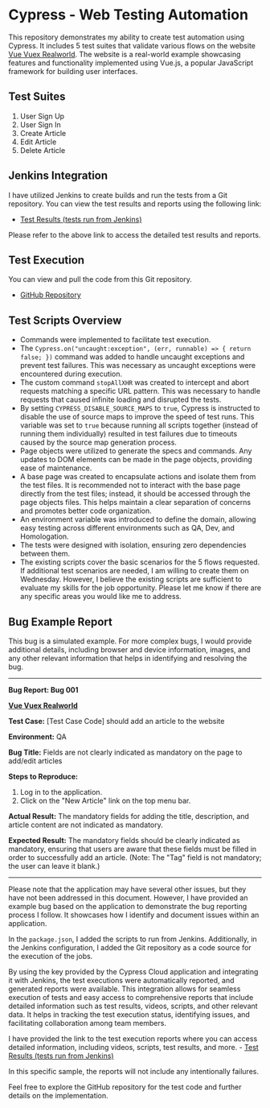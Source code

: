 # Cypress - Web Testing Automation

This repository demonstrates my ability to create test automation using Cypress. It includes 5 test suites that validate various flows on the website [Vue Vuex Realworld](https://vue-vuex-realworld.netlify.app/#/). The website is a real-world example showcasing features and functionality implemented using Vue.js, a popular JavaScript framework for building user interfaces.

## Test Suites

1. User Sign Up
2. User Sign In
3. Create Article
4. Edit Article
5. Delete Article

## Jenkins Integration

I have utilized Jenkins to create builds and run the tests from a Git repository. You can view the test results and reports using the following link:

- [Test Results (tests run from Jenkins)](https://cloud.cypress.io/projects/1t7est/runs/31/test-results?actions=%5B%5D&browsers=%5B%5D&groups=%5B%5D&isFlaky=%5B%5D&modificationDateRange=%7B%22startDate%22%3A%221970-01-01%22%2C%22endDate%22%3A%222038-01-19%22%7D&orderBy=EXECUTION_ORDER&oses=%5B%5D&specs=%5B%5D&statuses=%5B%5D&testingTypesEnum=%5B%5D)

Please refer to the above link to access the detailed test results and reports.

## Test Execution

You can view and pull the code from this  Git repository.

- [GitHub Repository](https://github.com/dayanell/cyAutomation)

## Test Scripts Overview

- Commands were implemented to facilitate test execution.
- The `Cypress.on("uncaught:exception", (err, runnable) => { return false; })` command was added to handle uncaught exceptions and prevent test failures. This was necessary as uncaught exceptions were encountered during execution.
- The custom command `stopAllXHR` was created to intercept and abort requests matching a specific URL pattern. This was necessary to handle requests that caused infinite loading and disrupted the tests.
- By setting `CYPRESS_DISABLE_SOURCE_MAPS` to `true`, Cypress is instructed to disable the use of source maps to improve the speed of test runs. This variable was set to `true` because running all scripts together (instead of running them individually) resulted in test failures due to timeouts caused by the source map generation process.
- Page objects were utilized to generate the specs and commands. Any updates to DOM elements can be made in the page objects, providing ease of maintenance.
- A base page was created to encapsulate actions and isolate them from the test files. It is recommended not to interact with the base page directly from the test files; instead, it should be accessed through the page objects files. This helps maintain a clear separation of concerns and promotes better code organization.
- An environment variable was introduced to define the domain, allowing easy testing across different environments such as QA, Dev, and Homologation.
- The tests were designed with isolation, ensuring zero dependencies between them.
- The existing scripts cover the basic scenarios for the 5 flows requested. If additional test scenarios are needed, I am willing to create them on Wednesday. However, I believe the existing scripts are sufficient to evaluate my skills for the job opportunity. Please let me know if there are any specific areas you would like me to address.

## Bug Example Report

This bug is a simulated example. For more complex bugs, I would provide additional details, including browser and device information, images, and any other relevant information that helps in identifying and resolving the bug.

---

**Bug Report: Bug 001**

**[Vue Vuex Realworld](https://vue-vuex-realworld.netlify.app/#/)**

**Test Case:** [Test Case Code] should add an article to the website

**Environment:** QA

**Bug Title:** Fields are not clearly indicated as mandatory on the page to add/edit articles

**Steps to Reproduce:**
1. Log in to the application.
2. Click on the "New Article" link on the top menu bar.

**Actual Result:**
The mandatory fields for adding the title, description, and article content are not indicated as mandatory.

**Expected Result:**
The mandatory fields should be clearly indicated as mandatory, ensuring that users are aware that these fields must be filled in order to successfully add an article.
(Note: The "Tag" field is not mandatory; the user can leave it blank.)

---

Please note that the application may have several other issues, but they have not been addressed in this document. However, I have provided an example bug based on the application to demonstrate the bug reporting process I follow. It showcases how I identify and document issues within an application.

In the `package.json`, I added the scripts to run from Jenkins. Additionally, in the Jenkins configuration, I added the Git repository as a code source for the execution of the jobs.

By using the key provided by the Cypress Cloud application and integrating it with Jenkins, the test executions were automatically reported, and generated reports were available. This integration allows for seamless execution of tests and easy access to comprehensive reports that include detailed information such as test results, videos, scripts, and other relevant data. It helps in tracking the test execution status, identifying issues, and facilitating collaboration among team members.

I have provided the link to the test execution reports where you can access detailed information, including videos, scripts, test results, and more. - 
[Test Results (tests run from Jenkins)](https://cloud.cypress.io/projects/1t7est/runs/31/test-results?actions=%5B%5D&browsers=%5B%5D&groups=%5B%5D&isFlaky=%5B%5D&modificationDateRange=%7B%22startDate%22%3A%221970-01-01%22%2C%22endDate%22%3A%222038-01-19%22%7D&orderBy=EXECUTION_ORDER&oses=%5B%5D&specs=%5B%5D&statuses=%5B%5D&testingTypesEnum=%5B%5D)

In this specific sample, the reports will not include any intentionally failures.

Feel free to explore the GitHub repository for the test code and further details on the implementation.


